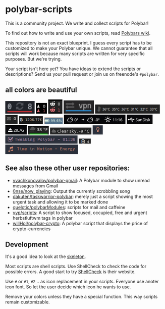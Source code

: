 # polybar-scripts

This is a community project. We write and collect scripts for Polybar!

To find out how to write and use your own scripts, read [Polybars wiki](https://github.com/jaagr/polybar/wiki).

This repository is not an exact blueprint. I guess every script has to be customized to make your Polybar unique. We cannot guarantee that all scripts will work because many scripts are written for very specific purposes. But we're trying.

Your script isn't here yet? You have ideas to extend the scripts or descriptions? Send us your pull request or join us on freenode's `#polybar`.


## all colors are beautiful

[![updates-arch](polybar-scripts/updates-arch/screenshots/1.png)](polybar-scripts/updates-arch/)
[![notification-chess](polybar-scripts/notification-chess/screenshots/1.png)](polybar-scripts/notification-chess/)
[![inbox-reddit](polybar-scripts/inbox-reddit/screenshots/1.png)](polybar-scripts/inbox-reddit/)
[![isrunning-openvpn](polybar-scripts/isrunning-openvpn/screenshots/1.png)](polybar-scripts/isrunning-openvpn/)
[![system-cpu-temppercore](polybar-scripts/system-cpu-temppercore/screenshots/1.png)](polybar-scripts/system-cpu-temppercore/)
[![inbox-imap-python](polybar-scripts/inbox-imap-python/screenshots/1.png)](polybar-scripts/inbox-imap-python/)
[![ticker-btceur](polybar-scripts/ticker-btceur/screenshots/1.png)](polybar-scripts/ticker-btceur/)
[![battery-combined-tlp](polybar-scripts/battery-combined-tlp/screenshots/1.png)](polybar-scripts/battery-combined-tlp/)
[![openweathermap-fullfeatured](polybar-scripts/openweathermap-fullfeatured/screenshots/1.png)](polybar-scripts/openweathermap-fullfeatured/)
[![system-usb-mount](polybar-scripts/system-usb-mount/screenshots/1.png)](polybar-scripts/system-usb-mount/)
[![system-usb-mount](polybar-scripts/system-usb-mount/screenshots/2.png)](polybar-scripts/system-usb-mount/)
[![openweathermap-simple](polybar-scripts/openweathermap-simple/screenshots/1.png)](polybar-scripts/openweathermap-simple/)
[![openweathermap-detailed](polybar-scripts/openweathermap-detailed/screenshots/1.png)](polybar-scripts/openweathermap-detailed/)
[![redshift-temperature](polybar-scripts/redshift-temperature/screenshots/1.png)](polybar-scripts/redshift-temperature/)
[![info-projecthamster](polybar-scripts/info-projecthamster/screenshots/1.png)](polybar-scripts/info-projecthamster/)
[![hint-trash](polybar-scripts/hint-trash/screenshots/1.png)](polybar-scripts/hint-trash/)
[![player-mpris](polybar-scripts/player-mpris/screenshots/1.png)](polybar-scripts/player-mpris/)


## See also these other user repositories:

* [vyachkonovalov/polybar-gmail](https://github.com/vyachkonovalov/polybar-gmail): A Polybar module to show unread messages from Gmail
* [0nse/now_playing](https://github.com/0nse/now_playing): Output the currently scrobbling song
* [dakuten/taskwarrior-polybar](https://github.com/dakuten/taskwarrior-polybar): merely just a script showing the most urgent task and allowing it to be marked done
* [quelotic/polybarModules](https://github.com/quelotic/polybarModules): scripts for mail and caffeine
* [vyp/scripts](https://github.com/vyp/scripts): A script to show focused, occupied, free and urgent herbstluftwm tags in polybar
* [willHol/polybar-crypto](https://github.com/willHol/polybar-crypto): A polybar script that displays the price of crypto-currencies


## Development

It's a good idea to look at the [skeleton](skeleton/).

Most scripts are shell scripts. Use ShellCheck to check the code for possible errors. A good start to try [ShellCheck](https://www.shellcheck.net/) is their website.

Use `#` or `#1`, `#2` .. as icon replacement in your scripts. Everyone use anoter icon font. So let the user decide which icon he wants to use.

Remove your colors unless they have a special function. This way scripts remain customizable.
